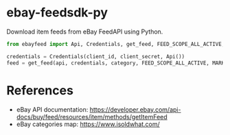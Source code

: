# ebay-feedsdk-py
Download item feeds from eBay FeedAPI using Python.

```python
from ebayfeed import Api, Credentials, get_feed, FEED_SCOPE_ALL_ACTIVE, MARKETPLACE_US

credentials = Credentials(client_id, client_secret, Api())
feed = get_feed(api, credentials, category, FEED_SCOPE_ALL_ACTIVE, MARKETPLACE_US)
```

# References
* eBay API documentation: https://developer.ebay.com/api-docs/buy/feed/resources/item/methods/getItemFeed
* eBay categories map: https://www.isoldwhat.com/
